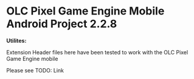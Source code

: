 # OLC Pixel Game Engine Mobile Android Project 2.2.8
<p><b>Utilites:</b></p>
<p>Extension Header files here have been tested to work with the OLC Pixel Game Engine mobile</p>
<p>Please see TODO: Link</p>

